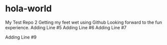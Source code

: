 # hola-world
My Test Repo 2
Getting my feet wet using Github
Looking forward to the fun experience.
Adding Line #5
Adding Line #6
Adding Line #7

Adding Line #9
